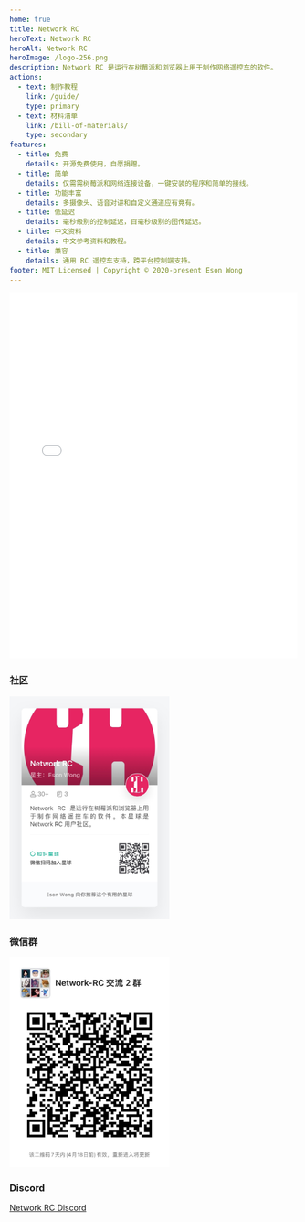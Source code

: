 ```yaml
---
home: true
title: Network RC
heroText: Network RC
heroAlt: Network RC
heroImage: /logo-256.png
description: Network RC 是运行在树莓派和浏览器上用于制作网络遥控车的软件。
actions:
  - text: 制作教程
    link: /guide/
    type: primary
  - text: 材料清单
    link: /bill-of-materials/
    type: secondary
features:
  - title: 免费
    details: 开源免费使用，自愿捐赠。
  - title: 简单
    details: 仅需需树莓派和网络连接设备，一键安装的程序和简单的接线。
  - title: 功能丰富
    details: 多摄像头、语音对讲和自定义通道应有竟有。
  - title: 低延迟
    details: 毫秒级别的控制延迟，百毫秒级别的图传延迟。
  - title: 中文资料
    details: 中文参考资料和教程。
  - title: 兼容
    details: 通用 RC 遥控车支持，跨平台控制端支持。
footer: MIT Licensed | Copyright © 2020-present Eson Wong
---
```


<iframe src="//player.bilibili.com/player.html?bvid=BV1p5411f7en&page=1&high_quality=1&as_wide=1" scrolling="no" border="0" frameborder="no" framespacing="0" allowfullscreen="true"  style="width: 100%; height: 640px;"> </iframe>

### 社区

<img src="./assets/community.jpg" style="width:280px" alt="Network RC 社群" />

### 微信群

<img src="./assets/wechat-group.jpg" style="width:280px" alt="Network RC 微信群" />

### Discord

[Network RC Discord](https://discord.gg/mhHmHtmbZj)

<!-- ![控制端](./assets/ui-controller.png) -->
